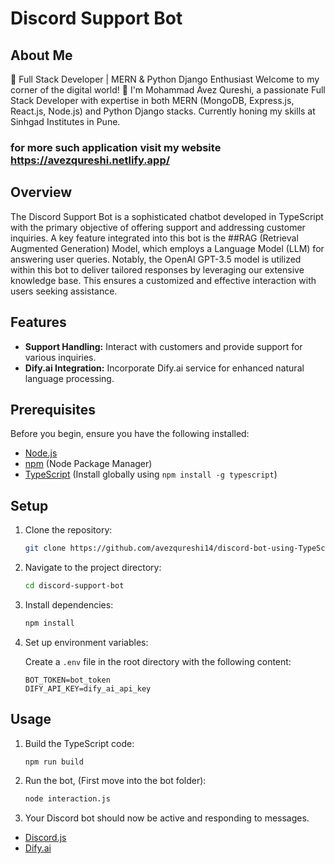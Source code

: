 
# Discord Support Bot

## About Me
🚀 Full Stack Developer | MERN & Python Django Enthusiast
Welcome to my corner of the digital world! 👋 I'm Mohammad Avez Qureshi, a passionate Full Stack Developer with expertise in both MERN (MongoDB, Express.js, React.js, Node.js) and Python Django stacks. Currently honing my skills at Sinhgad Institutes in Pune.
### for more such application visit my website https://avezqureshi.netlify.app/

## Overview

The Discord Support Bot is a sophisticated chatbot developed in TypeScript with the primary objective of offering support and addressing customer inquiries. A key feature integrated into this bot is the ##RAG (Retrieval Augmented Generation) Model, which employs a Language Model (LLM) for answering user queries. Notably, the OpenAI GPT-3.5 model is utilized within this bot to deliver tailored responses by leveraging our extensive knowledge base. This ensures a customized and effective interaction with users seeking assistance.

## Features

- **Support Handling:** Interact with customers and provide support for various inquiries.
- **Dify.ai Integration:** Incorporate Dify.ai service for enhanced natural language processing.

## Prerequisites

Before you begin, ensure you have the following installed:

- [Node.js](https://nodejs.org/)
- [npm](https://www.npmjs.com/) (Node Package Manager)
- [TypeScript](https://www.typescriptlang.org/) (Install globally using `npm install -g typescript`)

## Setup

1. Clone the repository:

   ```bash
   git clone https://github.com/avezqureshi14/discord-bot-using-TypeScript
   ```

2. Navigate to the project directory:

   ```bash
   cd discord-support-bot
   ```

3. Install dependencies:

   ```bash
   npm install
   ```

4. Set up environment variables:

   Create a `.env` file in the root directory with the following content:

   ```env
   BOT_TOKEN=bot_token
   DIFY_API_KEY=dify_ai_api_key
   ```

## Usage

1. Build the TypeScript code:

   ```bash
   npm run build
   ```

2. Run the bot, (First move into the bot folder):

   ```bash
   node interaction.js
   ```

3. Your Discord bot should now be active and responding to messages.


- [Discord.js](https://discord.js.org/)
- [Dify.ai](https://dify.ai/)

